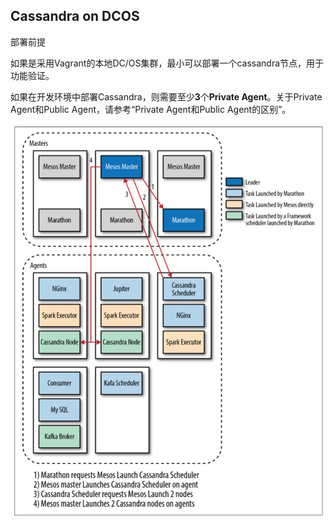 ## Cassandra on DCOS

部署前提

如果是采用Vagrant的本地DC/OS集群，最小可以部署一个cassandra节点，用于功能验证。

如果在开发环境中部署Cassandra，则需要至少**3**个**Private Agent**。关于Private Agent和Public Agent，请参考“Private Agent和Public Agent的区别”。

 ![](/assets/app-marathon-mesos-interactions.png)